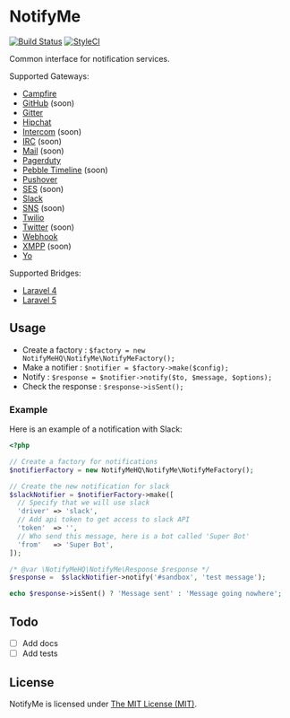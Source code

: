 # NotifyMe

[![Build Status](https://img.shields.io/travis/notifymehq/notifyme.svg?style=flat-square)](https://travis-ci.org/notifymehq/notifyme)
[![StyleCI](https://styleci.io/repos/29053236/shield)](https://styleci.io/repos/29053236)


Common interface for notification services.

Supported Gateways:
* [Campfire](https://github.com/notifymehq/campfire)
* [GitHub](https://github.com/notifymehq/github) (soon)
* [Gitter](https://github.com/notifymehq/gitter)
* [Hipchat](https://github.com/notifymehq/hipchat)
* [Intercom](https://github.com/notifymehq/intercom) (soon)
* [IRC](https://github.com/notifymehq/irc) (soon)
* [Mail](https://github.com/notifymehq/mail) (soon)
* [Pagerduty](https://github.com/notifymehq/pagerduty)
* [Pebble Timeline](https://github.com/notifymehq/pebbletimeline) (soon)
* [Pushover](https://github.com/notifymehq/pushover)
* [SES](https://github.com/notifymehq/ses) (soon)
* [Slack](https://github.com/notifymehq/slack)
* [SNS](https://github.com/notifymehq/sns) (soon)
* [Twilio](https://github.com/notifymehq/twilio)
* [Twitter](https://github.com/notifymehq/twitter) (soon)
* [Webhook](https://github.com/notifymehq/webhook)
* [XMPP](https://github.com/notifymehq/xmpp) (soon)
* [Yo](https://github.com/notifymehq/yo)

Supported Bridges:
* [Laravel 4](https://github.com/notifymehq/laravel4)
* [Laravel 5](https://github.com/notifymehq/laravel5)

## Usage

* Create a factory : `$factory = new NotifyMeHQ\NotifyMe\NotifyMeFactory();`
* Make a notifier : `$notifier = $factory->make($config);`
* Notify : `$response = $notifier->notify($to, $message, $options);`
* Check the response : `$response->isSent();`

### Example

Here is an example of a notification with Slack:

```php
<?php

// Create a factory for notifications
$notifierFactory = new NotifyMeHQ\NotifyMe\NotifyMeFactory();

// Create the new notification for slack
$slackNotifier = $notifierFactory->make([
  // Specify that we will use slack
  'driver' => 'slack',
  // Add api token to get access to slack API
  'token'  => '',
  // Who send this message, here is a bot called 'Super Bot'
  'from'   => 'Super Bot',
]);

/* @var \NotifyMeHQ\NotifyMe\Response $response */
$response =  $slackNotifier->notify('#sandbox', 'test message');

echo $response->isSent() ? 'Message sent' : 'Message going nowhere';
```

## Todo

- [ ] Add docs
- [ ] Add tests

## License

NotifyMe is licensed under [The MIT License (MIT)](LICENSE).
